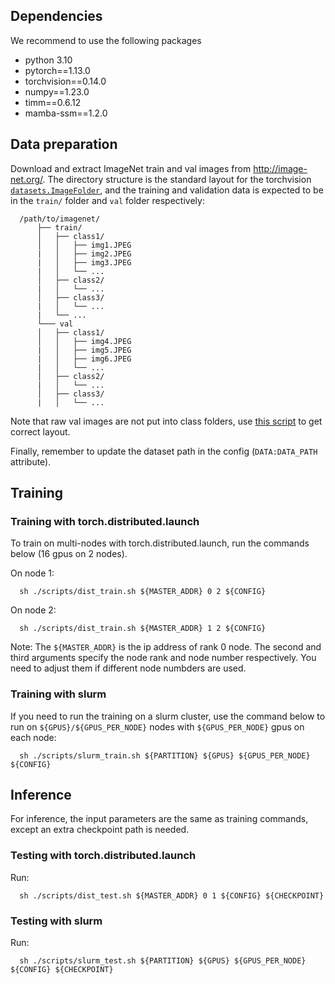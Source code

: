 ## Dependencies
We recommend to use the following packages
* python 3.10
* pytorch==1.13.0
* torchvision==0.14.0
* numpy==1.23.0
* timm==0.6.12
* mamba-ssm==1.2.0


## Data preparation

Download and extract ImageNet train and val images from http://image-net.org/.
The directory structure is the standard layout for the torchvision [`datasets.ImageFolder`](https://pytorch.org/docs/stable/torchvision/datasets.html#imagefolder), and the training and validation data is expected to be in the `train/` folder and `val` folder respectively:

```
  /path/to/imagenet/
      ├── train/
      │   ├── class1/
      │   │   ├── img1.JPEG
      |   │   ├── img2.JPEG
      |   │   ├── img3.JPEG
      |   │   └── ...
      │   ├── class2/
      |   │   └── ...   
      │   ├── class3/
      |   │   └── ...
      |   └── ...
      └─── val
      │   ├── class1/
      │   │   ├── img4.JPEG
      |   │   ├── img5.JPEG
      |   │   ├── img6.JPEG
      |   │   └── ...
      │   ├── class2/
      |   │   └── ...   
      │   ├── class3/
      |   │   └── ...
```

Note that raw val images are not put into class folders, use [this script](https://github.com/pytorch/examples/blob/main/imagenet/extract_ILSVRC.sh) to get correct layout.

Finally, remember to update the dataset path in the config (`DATA:DATA_PATH` attribute).


## Training
### Training with torch.distributed.launch
To train on multi-nodes with torch.distributed.launch, run the commands below (16 gpus on 2 nodes).

On node 1:
```
  sh ./scripts/dist_train.sh ${MASTER_ADDR} 0 2 ${CONFIG}
```
On node 2:
```
  sh ./scripts/dist_train.sh ${MASTER_ADDR} 1 2 ${CONFIG}
```
Note:
The `${MASTER_ADDR}` is the ip address of rank 0 node. The second and third arguments specify the node rank and node number respectively. You need to adjust them if different node numbders are used.

### Training with slurm
If you need to run the training on a slurm cluster, use the command below to run on `${GPUS}/${GPUS_PER_NODE}` nodes with `${GPUS_PER_NODE}` gpus on each node:
```
  sh ./scripts/slurm_train.sh ${PARTITION} ${GPUS} ${GPUS_PER_NODE} ${CONFIG}
```

## Inference
For inference, the input parameters are the same as training commands, except an extra checkpoint path is needed.
### Testing with torch.distributed.launch
Run:
```
  sh ./scripts/dist_test.sh ${MASTER_ADDR} 0 1 ${CONFIG} ${CHECKPOINT}
```
### Testing with slurm
Run:
```
  sh ./scripts/slurm_test.sh ${PARTITION} ${GPUS} ${GPUS_PER_NODE} ${CONFIG} ${CHECKPOINT}
```
